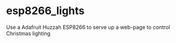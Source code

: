# esp8266_lights
Use a Adafruit Huzzah ESP8266 to serve up a web-page to control Christmas lighting
